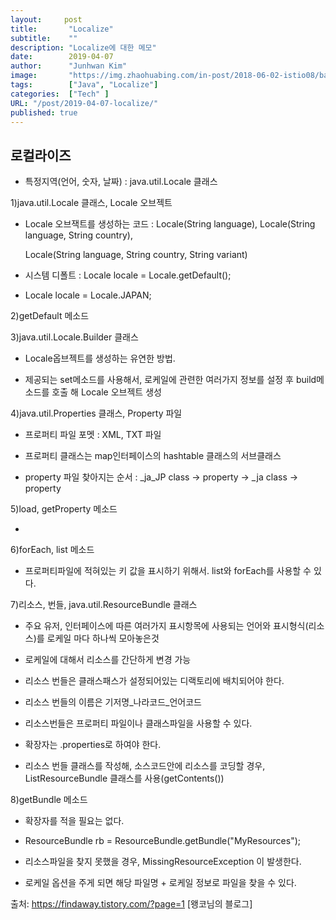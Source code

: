 ```yaml
---
layout:     post
title:       "Localize"
subtitle:    ""
description: "Localize에 대한 메모"
date:        2019-04-07
author:      "Junhwan Kim"
image:       "https://img.zhaohuabing.com/in-post/2018-06-02-istio08/background.jpg"
tags:        ["Java", "Localize"]
categories:  ["Tech" ]
URL: "/post/2019-04-07-localize/"
published: true
---
```


## 로컬라이즈

- 특정지역(언어, 숫자, 날짜) : java.util.Locale 클래스

1)java.util.Locale 클래스, Locale 오브젝트

- Locale 오브잭트를 생성하는 코드 : Locale(String language), Locale(String language, String country), 

  Locale(String language, String country, String variant)

- 시스템 디폴트 : Locale locale = Locale.getDefault();

- Locale locale = Locale.JAPAN;

2)getDefault 메소드

3)java.util.Locale.Builder 클래스

- Locale옵브젝트를 생성하는 유연한 방법.

- 제공되는 set메소드를 사용해서, 로케일에 관련한 여러가지 정보를 설정 후 build메소드를 호출 해 Locale 오브젝트 생성

4)java.util.Properties 클래스, Property 파일

- 프로퍼티 파일 포멧 : XML, TXT 파일

- 프로퍼티 클래스는 map인터페이스의 hashtable 클래스의 서브클래스

- property 파일 찾아지는 순서 : _ja_JP class -> property -> _ja class -> property

5)load, getProperty 메소드

- 

6)forEach, list 메소드

- 프로퍼티파일에 적혀있는 키 값을 표시하기 위해서. list와 forEach를 사용할 수 있다.

7)리소스, 번들, java.util.ResourceBundle 클래스

- 주요 유저, 인터페이스에 따른 여러가지 표시항목에 사용되는 언어와 표시형식(리소스)를 로케일 마다 하나씩 모아놓은것

- 로케일에 대해서 리소스를 간단하게 변경 가능

- 리소스 번들은 클래스패스가 설정되어있는 디랙토리에 배치되어야 한다.

- 리소스 번들의 이름은 기저명_나라코드_언어코드

- 리소스번들은 프로퍼티 파일이나 클래스파일을 사용할 수 있다.

- 확장자는 .properties로 하여야 한다.

- 리소스 번들 클래스를 작성해, 소스코드안에 리소스를 코딩할 경우, ListResourceBundle 클래스를 사용(getContents())

8)getBundle 메소드

- 확장자를 적을 필요는 없다.

- ResourceBundle rb = ResourceBundle.getBundle("MyResources");

- 리소스파일을 찾지 못했을 경우, MissingResourceException 이 발생한다.

- 로케일 옵션을 주게 되면 해당 파일명 + 로케일 정보로 파일을 찾을 수 있다.



출처: https://findaway.tistory.com/?page=1 [왱코님의 블로그]